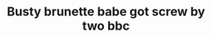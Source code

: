 ---
layout: post
title: Busty brunette babe got screw by two bbc
duration: '10:07'
view: 325
rate: 2
video: 'http://fantasti.cc/embed/438153/'
category: 
 - black
 - brunette
 - busty
 - curvy
 - milf
 - rough
 - threesome
 - wife
tags: 
 - big-black-cock
priority: 0.9
changefreq: daily
---